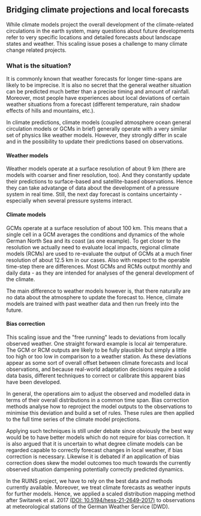 ## Bridging climate projections and local forecasts

While climate models project the overall development of the climate-related circulations in the earth system, many questions about future developments refer to very specific locations and detailed forecasts about landscape states and weather. This scaling issue poses a challenge to many climate change related projects.

### What is the situation?
It is commonly known that weather forecasts for longer time-spans are likely to be imprecise. It is also no secret that the general weather situation can be predicted much better than a precise timing and amount of rainfall. Moreover, most people have experiences about local deviations of certain weather situations from a forecast (different temperature, rain shadow effects of hills and mountains, etc.).

In climate predictions, climate models (coupled atmosphere ocean general circulation models or GCMs in brief) generally operate with a very similar set of physics like weather models. However, they strongly differ in scale and in the possibility to update their predictions based on observations.

#### Weather models
Weather models operate at a surface resolution of about 9 km (there are models with coarser and finer resolution, too). And they constantly update their predictions to surface-based and satellite-based observations. Hence they can take advatange of data about the development of a pressure system in real time. Still, the next day forecast is contains uncertainty - especially when several pressure systems interact.

#### Climate models
GCMs operate at a surface resolution of about 100 km. This means that a single cell in a GCM averages the conditions and dynamics of the whole German North Sea and its coast (as one example). To get closer to the resolution we actually need to evaluate local impacts, regional climate models (RCMs) are used to re-evaluate the output of GCMs at a much finer resolution of about 12.5 km in our cases. Also with respect to the operable time-step there are differences. Most GCMs and RCMs output monthly and daily data - as they are intended for analyses of the general development of the climate. 

The main difference to weather models however is, that there naturally are no data about the atmosphere to update the forecast to. Hence, climate models are trained with past weather data and then run freely into the future. 

#### Bias correction
This scaling issue and the "free running" leads to deviations from locally observed weather. One straight forward example is local air temperature. The GCM or RCM outputs are likely to be fully plausible but simply a little too high or too low in comparison to a weather station. As these deviations appear as some sort of overall offset between climate forecasts and local observations, and because real-world adaptation decisions require a solid data basis, different techniques to correct or calibrate this apparent bias have been developed.

In general, the operations aim to adjust the observed and modelled data in terms of their overall distributions in a common time span. Bias correction methods analyse how to reproject the model outputs to the observations to minimise this deviation and build a set of rules. These rules are then applied to the full time series of the climate model projections.

Applying such techniques is still under debate since obviously the best way would be to have better models which do not require for bias correction. It is also argued that it is uncertain to what degree climate models can be regarded capable to correctly forecast changes in local weather, if bias correction is necessary. Likewise it is debated if an application of bias correction does skew the model outcomes too much towards the currently observed situation dampening potentially correctly predicted dynamics. 

In the RUINS project, we have to rely on the best data and methods currently available. Moreover, we treat climate forecasts as weather inputs for further models. Hence, we applied a scaled distribution mapping method after Switanek et al. 2017 [(DOI: 10.5194/hess-21-2649-2017)](https://doi.org/10.5194/hess-21-2649-2017) to observations at meteorological stations of the German Weather Service (DWD). 

